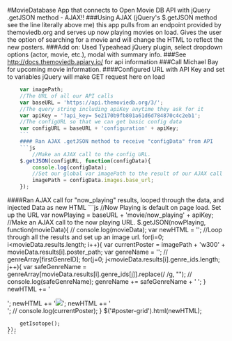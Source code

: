 #MovieDatabase App that connects to Open Movie DB API with jQuery .getJSON method - AJAX!!
###Using AJAX (jQuery's $.getJSON method see the line literally above me) this app pulls from an endpoint provided by themoviedb.org and serves up now playing movies on load. Gives the user the option of searching for a movie and will change the HTML to reflect the new posters.
###Add on: Used Typeahead jQuery plugin, select dropdown options (actor, movie, etc.), modal with summary info. 
###See http://docs.themoviedb.apiary.io/ for api information
###Call Michael Bay for upcoming movie information.
####Configured URL  with API Key and set to variables 
jQuery will make GET request here on load
```js
	var imagePath;
	//The URL of all our API calls
	var baseURL = 'https://api.themoviedb.org/3/';
	//The query string including apiKey anytime they ask for it
	var apiKey = '?api_key=	5e2170b9fb801a61d6d784870c4c2eb1';
	//The configURL so that we can get basic config data
	var configURL = baseURL + 'configuration' + apiKey;
	```
	#### Ran AJAX .getJSON method to receive "configData" from API
	```js
		//Make an AJAX call to the config URL.
	$.getJSON(configURL, function(configData){
		console.log(configData);
		//Set our global var imagePath to the result of our AJAX call
		imagePath = configData.images.base_url;
	});
```
####Ran AJAX call for "now_playing" results, looped through the data, and injected Data as new HTML
	```js
		//Now Playing is default on page load. Set up the URL
	var nowPlaying = baseURL + 'movie/now_playing' + apiKey;
	//Make an AJAX call to the now playing URL.
	$.getJSON(nowPlaying, function(movieData){
		// console.log(movieData);
		var newHTML = '';
		//Loop through all the results and set up an image url.
		for(i=0; i<movieData.results.length; i++){
			var currentPoster = imagePath + 'w300' + movieData.results[i].poster_path;
			var genreName = ''; 
			// genreArray[firstGenreID];
			for(j=0; j<movieData.results[i].genre_ids.length; j++){
				var safeGenreName = genreArray[movieData.results[i].genre_ids[j]].replace(/ /g, "");
				// console.log(safeGenreName);
				genreName += safeGenreName + ' ';
			}
			newHTML += '<div class="col-sm-3 now-playing ' + genreName + '">';
			newHTML += '<img src="' + currentPoster + '">';
			newHTML += '</div>';
			// console.log(currentPoster);
		}
		$('#poster-grid').html(newHTML);

		getIsotope();
	});
	```
	



